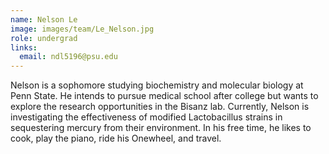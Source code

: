 ```yaml
---
name: Nelson Le
image: images/team/Le_Nelson.jpg
role: undergrad
links:
  email: ndl5196@psu.edu
---
```


Nelson is a sophomore studying biochemistry and molecular biology at Penn State. He intends to pursue medical school after college but wants to explore the research opportunities in the Bisanz lab. Currently, Nelson is investigating the effectiveness of modified Lactobacillus strains in sequestering mercury from their environment. In his free time, he likes to cook, play the piano, ride his Onewheel, and travel.